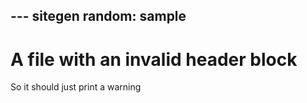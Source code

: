 --- sitegen
random: sample
---
# A file with an invalid header block

So it should just print a warning
